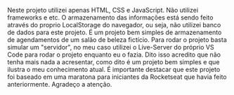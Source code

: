 Neste projeto utilizei apenas HTML, CSS e JavaScript. Não utilizei frameworks e etc. O armazenamento das informações está sendo feito através do proprio LocalStorage do navegador, ou seja, não utilizei banco de dados para este projeto.
É um projeto bem simples de armazenamento de agendamentos de um salão de beleza fictício.
Para rodar o projeto basta simular um "servidor", no meu caso utilizei o Live-Server do próprio VS Code para rodar o projeto enquanto eu o fazia.
Dito isso acredito que não tenha mais nada a acresentar, como dito é um projeto bem simples e que ilustra o meu conhecimento atual. É importante destacar que este projeto foi baseado em uma maratona para iniciantes da Rocketseat que havia feito anteriormente. Agradeço a atenção.
